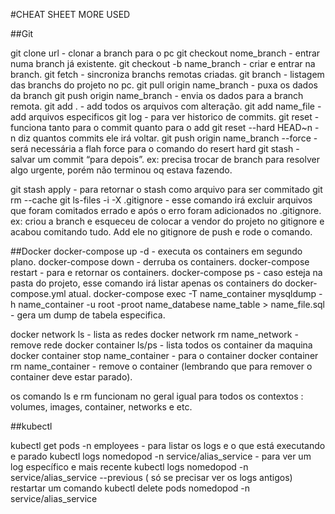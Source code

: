 #CHEAT SHEET MORE USED

##Git

<addr>git clone url</addr> - clonar a branch para o pc
git checkout nome_branch - entrar numa branch já existente.
git checkout -b name_branch - criar e entrar na branch.
git fetch - sincroniza branchs remotas criadas.
git branch - listagem das branchs do projeto no pc.
git pull origin  name_branch - puxa os dados da branch
git push origin name_branch - envia os dados para a branch remota.
git add . - add todos os arquivos com alteração.
git add name_file  - add arquivos especificos
git log - para ver historico de commits.
git reset  - funciona tanto para o commit quanto para o add
git reset --hard HEAD~n - n diz quantos commits ele irá voltar.
git push origin name_branch --force - será necessária a flah force para o comando do resert hard
git stash - salvar um commit “para depois”. ex: precisa trocar de branch para resolver algo urgente, porém não terminou oq estava fazendo.

git stash apply - para retornar o stash como arquivo para ser commitado
git rm --cache git ls-files -i -X .gitignore - esse comando irá excluir arquivos que foram comitados errado e após o erro foram adicionados no .gitignore. ex: criou a branch e esqueceu de colocar a vendor do projeto no gitignore e acabou comitando tudo. Add ele no gitignore de push e rode o comando.

##Docker
docker-compose  up -d - executa os containers em segundo plano.
docker-compose down - derruba os containers.
docker-compose restart - para e retornar os containers.
docker-compose ps - caso esteja na pasta do projeto, esse comando irá listar apenas os containers do docker-compose.yml atual.
docker-compose exec -T name_container mysqldump -h name_container -u root -proot name_databese name_table > name_file.sql - gera um dump de tabela especifica.

docker network ls - lista as redes
docker network rm name_network - remove rede
docker container ls/ps - lista todos os container da maquina
docker container stop name_container - para o container 
docker container rm name_container - remove o container (lembrando que para remover o container deve estar parado).

os comando ls e rm funcionam no geral igual para todos os contextos : volumes, images, container, networks e etc.



##kubectl

kubectl  get pods -n employees - para listar os logs e o que está executando e parado
kubectl logs nomedopod -n service/alias_service - para ver um log específico e mais recente
kubectl logs nomedopod -n service/alias_service --previous ( só se precisar ver os logs antigos)
restartar um comando
kubectl delete pods nomedopod -n service/alias_service
